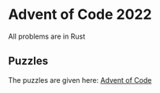 # Advent of Code 2022

All problems are in Rust

## Puzzles

The puzzles are given here: [Advent of Code](https://adventofcode.com/)